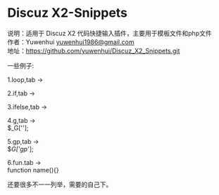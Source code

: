 Discuz X2-Snippets
==================

说明：适用于 Discuz X2 代码快捷输入插件，主要用于模板文件和php文件<br>
作者：Yuwenhui <yuwenhui1986@gmail.com><br>
地址：https://github.com/yuwenhui/Discuz_X2_Snippets.git<br>

一些例子:

1.loop,tab -><br>
    <!--{loop $list $value}--><!--{/loop}-->

2.if,tab -><br>
	<!--{if $list}-->

3.ifelse,tab -><br>
	<!--{if $list}--><!--{else}--><!--{/if}-->

4.g,tab -><br>
	$_G[''];

5.gp,tab -><br>
	$_G['gp_'];

6.fun.tab -><br>
	function name(){}

还要很多不一一列举，需要的自己下。
